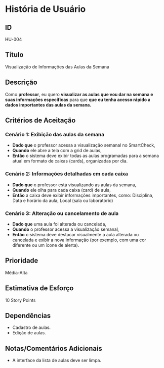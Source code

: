 # História de Usuário

## **ID**

HU-004

## **Título**

Visualização de Informações das Aulas da Semana

## **Descrição**

Como **professor**, eu quero **visualizar as aulas que vou dar na semana e suas informações específicas** para que **que eu tenha acesso rápido a dados importantes das aulas da semana.**

## **Critérios de Aceitação**

### Cenário 1: Exibição das aulas da semana

- **Dado que** o professor acessa a visualização semanal no SmartCheck,
- **Quando** ele abre a tela com a grid de aulas,
- **Então** o sistema deve exibir todas as aulas programadas para a semana atual em formato de caixas (cards), organizadas por dia.

### Cenário 2: Informações detalhadas em cada caixa

- **Dado que** o professor está visualizando as aulas da semana,
- **Quando** ele olha para cada caixa (card) de aula,
- **Então** a caixa deve exibir informações importantes, como: Disciplina, Data e horário da aula, Local (sala ou laboratório)

### Cenário 3: Alteração ou cancelamento de aula

- **Dado que** uma aula foi alterada ou cancelada,
- **Quando** o professor acessa a visualização semanal,
- **Então** o sistema deve destacar visualmente a aula alterada ou cancelada e exibir a nova informação (por exemplo, com uma cor diferente ou um ícone de alerta).

## **Prioridade**

Média-Alta

## **Estimativa de Esforço**

10 Story Points

## **Dependências**

- Cadastro de aulas.
- Edição de aulas.

## **Notas/Comentários Adicionais**

- A interface da lista de aulas deve ser limpa.
